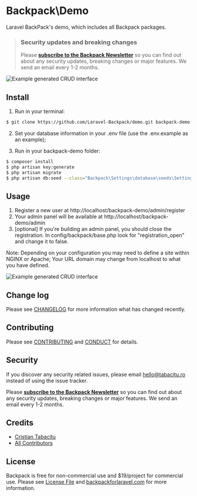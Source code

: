 # Backpack\Demo

Laravel BackPack's demo, which includes all Backpack packages.


> ### Security updates and breaking changes
> Please **[subscribe to the Backpack Newsletter](http://eepurl.com/bUEGjf)** so you can find out about any security updates, breaking changes or major features. We send an email every 1-2 months.


![Example generated CRUD interface](https://dl.dropboxusercontent.com/u/2431352/backpack_base_login.png)


## Install

1) Run in your terminal:

``` bash
$ git clone https://github.com/Laravel-Backpack/demo.git backpack-demo
```

2) Set your database information in your .env file (use the .env.example as an example);

3) Run in your backpack-demo folder:
``` bash
$ composer install
$ php artisan key:generate
$ php artisan migrate
$ php artisan db:seed --class="Backpack\Settings\database\seeds\SettingsTableSeeder"
```

## Usage 

1. Register a new user at http://localhost/backpack-demo/admin/register
2. Your admin panel will be available at http://localhost/backpack-demo/admin
3. [optional] If you're building an admin panel, you should close the registration. In config/backpack/base.php look for "registration_open" and change it to false.

Note: Depending on your configuration you may need to define a site within NGINX or Apache; Your URL domain may change from localhost to what you have defined.

![Example generated CRUD interface](https://dl.dropboxusercontent.com/u/2431352/backpack_base_dashboard.png)

## Change log

Please see [CHANGELOG](CHANGELOG.md) for more information what has changed recently.

## Contributing

Please see [CONTRIBUTING](CONTRIBUTING.md) and [CONDUCT](CONDUCT.md) for details.

## Security

If you discover any security related issues, please email hello@tabacitu.ro instead of using the issue tracker.

Please **[subscribe to the Backpack Newsletter](http://eepurl.com/bUEGjf)** so you can find out about any security updates, breaking changes or major features. We send an email every 1-2 months.

## Credits

- [Cristian Tabacitu][link-author]
- [All Contributors][link-contributors]

## License

Backpack is free for non-commercial use and $19/project for commercial use. Please see [License File](LICENSE.md) and [backpackforlaravel.com](https://backpackforlaravel.com/#pricing) for more information.

[link-author]: http://tabacitu.ro
[link-contributors]: ../../contributors
